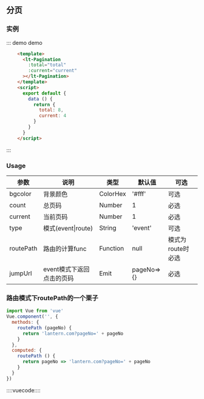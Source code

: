 ## 分页
### 实例

::: demo demo
```html
    <template>
      <lt-Pagination
        :total="total"
        :current="current"
      ></lt-Pagination>
    </template>
    <script>
      export default {
        data () {
          return {
            total: 8,
            current: 4
          }
        }
      }
    </script>
```
:::



### Usage

|参数|说明|类型|默认值|可选|
|---|---|---|---|---|
|bgcolor|背景颜色|ColorHex|'#fff'|可选|
|count|总页码|Number|1|必选|
|current|当前页码|Number|1|必选|
|type|模式(event&#124;route)|String|'event'|可选|
|routePath|路由的计算func|Function|null|模式为route时必选|
|jumpUrl|event模式下返回点击的页码|Emit|pageNo=>{}|必选|

### 路由模式下routePath的一个栗子

```javascript
import Vue from 'vue'
Vue.component('', {
  methods: {
    routePath (pageNo) {
      return 'lantern.com?pageNo=' + pageNo
    }
  },
  computed: {
    routePath () {
      return pageNo => 'lantern.com?pageNo=' + pageNo
    }
  }
})
```

::::vuecode::::
<script>
      export default {
        data () {
          return {
            total: 10,
            current: 4
          }
        }
      }
</script>